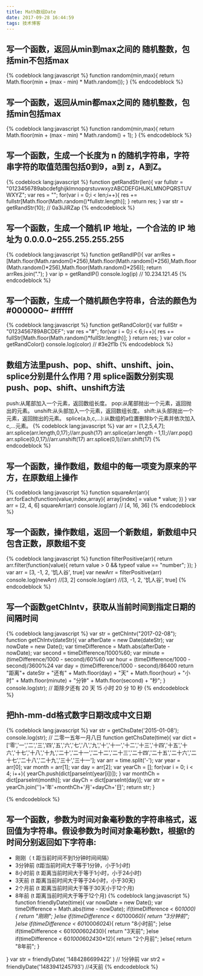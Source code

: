 ```yaml
---
title: Math数组Date
date: 2017-09-28 16:44:59
tags: 技术博客
---
```

## 写一个函数，返回从min到max之间的 随机整数，包括min不包括max 
{% codeblock lang:javascript %}
function random(min,max){
	return Math.floor(min + (max - min) * Math.random());
}
{% endcodeblock %}
## 写一个函数，返回从min都max之间的 随机整数，包括min包括max 
{% codeblock lang:javascript %}
function random(min,max){
	return Math.floor(min + (max - min) * Math.random() + 1);
}
{% endcodeblock %}
## 写一个函数，生成一个长度为 n 的随机字符串，字符串字符的取值范围包括0到9，a到 z，A到Z。
{% codeblock lang:javascript %}
function getRandStr(len){
  var fullstr = "0123456789abcdefghijklmnopqrstuvwxyzABCDEFGHIJKLMNOPQRSTUVWXYZ";
  var res = "";
  for(var i = 0;i < len;i++){
    res += fullstr[Math.floor(Math.random()*fullstr.length)];
  }
  return res;
}
var str = getRandStr(10); // 0a3iJiRZap
{% endcodeblock %}
## 写一个函数，生成一个随机 IP 地址，一个合法的 IP 地址为 0.0.0.0~255.255.255.255
{% codeblock lang:javascript %}
function getRandIP(){
  var arrRes = [Math.floor(Math.random()*256),Math.floor(Math.random()*256),Math.floor(Math.random()*256),Math.floor(Math.random()*256)];
  return arrRes.join(".");
}
var ip = getRandIP()
console.log(ip) // 10.234.121.45
{% endcodeblock %}
## 写一个函数，生成一个随机颜色字符串，合法的颜色为#000000~ #ffffff
{% codeblock lang:javascript %}
function getRandColor(){
	var fullStr = "0123456789ABCDEF";
	var res ="#";
	 for(var i = 0;i < 6;i++){
    res += fullStr[Math.floor(Math.random()*fullStr.length)];
    }
    return res;
}
var color = getRandColor()
console.log(color)   // #3e2f1b
{% endcodeblock %}
## 数组方法里push、pop、shift、unshift、join、splice分别是什么作用？用 splice函数分别实现push、pop、shift、unshift方法
push:从尾部加入一个元素，返回数组长度。
pop:从尾部抛出一个元素，返回抛出的元素。
unshift:从头部加入一个元素，返回数组长度。
shift:从头部抛出一个元素，返回抛出的元素。
splice(a,b,c,...):从数组的a位置删除b个元素并依次加入c,...元素。
{% codeblock lang:javascript %}
var arr = [1,2,5,4,7];
arr.splice(arr.length,0,17);//arr.push(17)
arr.splice(arr.length - 1,1);//arr.pop()
arr.splice(0,0,17)//arr.unshift(17)
arr.splice(0,1)//arr.shift(17)
{% endcodeblock %}
## 写一个函数，操作数组，数组中的每一项变为原来的平方，在原数组上操作
{% codeblock lang:javascript %}
function squareArr(arr){
  arr.forEach(function(value,index,array){
    array[index] = value * value;
  })
}
var arr = [2, 4, 6]
squareArr(arr)
console.log(arr) // [4, 16, 36]
{% endcodeblock %}
## 写一个函数，操作数组，返回一个新数组，新数组中只包含正数，原数组不变
{% codeblock lang:javascript %}
function filterPositive(arr){
  return arr.filter(function(value){
    return value > 0 && typeof value == "number";
  });
}
var arr = [3, -1,  2,  '饥人谷', true]
var newArr = filterPositive(arr)
console.log(newArr) //[3, 2]
console.log(arr) //[3, -1,  2,  '饥人谷', true]
{% endcodeblock %}
##  写一个函数getChIntv，获取从当前时间到指定日期的间隔时间
{% codeblock lang:javascript %}
var str = getChIntv("2017-02-08");
function getChIntv(dateStr){
	var afterDate = new Date(dateStr);
	var nowDate = new Date();
	var timeDifference = Math.abs(afterDate - nowDate);
	var second = timeDifference/1000%60;
	var minute = (timeDifference/1000 - second)/60%60
	var hour = (timeDifference/1000 - second)/3600%24
	var day = (timeDifference/1000 - second)/86400
	return "距离"+ dateStr + "还有" + Math.floor(day) + "天" + Math.floor(hour) + "小时" + Math.floor(minute) + "分钟" + Math.floor(second) + "秒";
}
console.log(str);  // 距除夕还有 20 天 15 小时 20 分 10 秒
{% endcodeblock %}
## 把hh-mm-dd格式数字日期改成中文日期
{% codeblock lang:javascript %}
var str = getChsDate('2015-01-08');
console.log(str);  // 二零一五年一月八日
function getChsDate(time){
    var dict = ['零','一','二','三','四','五','六','七','八','九','十','十一','十二','十三','十四','十五','十六','十七','十八','十九','二十','二十一','二十二','二十三','二十四','二十五','二十六','二十七','二十八','二十九','三十','三十一'];
    var arr = time.split('-');
    var year = arr[0];
    var month = arr[1];
    var day = arr[2];
    var yearCh = [];
    for(var i = 0; i < 4; i++){
       yearCh.push(dict[parseInt(year[i])]);
    }
    var monthCh = dict[parseInt(month)];
    var dayCh = dict[parseInt(day)];
    var str = yearCh.join('')+'年'+monthCh+'月'+dayCh+'日';
    return str;
}

{% endcodeblock %}
## 写一个函数，参数为时间对象毫秒数的字符串格式，返回值为字符串。假设参数为时间对象毫秒数t，根据t的时间分别返回如下字符串:

* 刚刚（ t 距当前时间不到1分钟时间间隔）
* 3分钟前 (t距当前时间大于等于1分钟，小于1小时)
* 8小时前 (t 距离当前时间大于等于1小时，小于24小时)
* 3天前 (t 距离当前时间大于等于24小时，小于30天)
* 2个月前 (t 距离当前时间大于等于30天小于12个月)
* 8年前 (t 距离当前时间大于等于12个月)
{% codeblock lang:javascript %}
function friendlyDate(time){
	var nowDate = new Date();
	var timeDifference = Math.abs(time - nowDate);
	if(timeDifference < 60*1000){
        return "刚刚";
	}else if(timeDifference < 60*1000*60){
        return "3分钟前";
	}else if(timeDifference < 60*1000*60*24){
	    return "8小时前";
	}else if(timeDifference < 60*1000*60*24*30){
	    return "3天前";
	}else if(timeDifference < 60*1000*60*24*30*12){
	    return "2个月前";
	}else{
	    return "8年前";
	}

}
var str = friendlyDate( '1484286699422' ) //  1分钟前
var str2 = friendlyDate('1483941245793') //4天前
{% endcodeblock %}